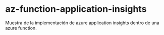 # az-function-application-insights
Muestra de la implementación de azure application insights dentro de una azure function.
